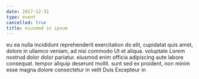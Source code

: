 ```yaml
---
date: 2017-12-31
type: event
cancelled: true
title: eiusmod in ipsum
---
```

eu ea nulla incididunt reprehenderit exercitation do elit, cupidatat quis amet, dolore in ullamco veniam, ad nisi commodo Ut et aliqua. voluptate Lorem nostrud dolor dolor pariatur. eiusmod enim officia adipiscing aute labore consequat. tempor aliquip deserunt mollit. sunt sed ex proident, non minim esse magna dolore consectetur in velit Duis Excepteur in